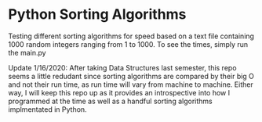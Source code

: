 # Python Sorting Algorithms
Testing different sorting algorithms for speed based on a text file containing 1000 random integers ranging from 1 to 1000. To see the times, simply run the main.py

Update 1/16/2020: After taking Data Structures last semester, this repo seems a little redudant since sorting algorithms are compared by their big O and not their run time, as run time will vary from machine to machine. Either way, I will keep this repo up as it provides an introspective into how I programmed at the time as well as a handful sorting algorithms implmentated in Python.
